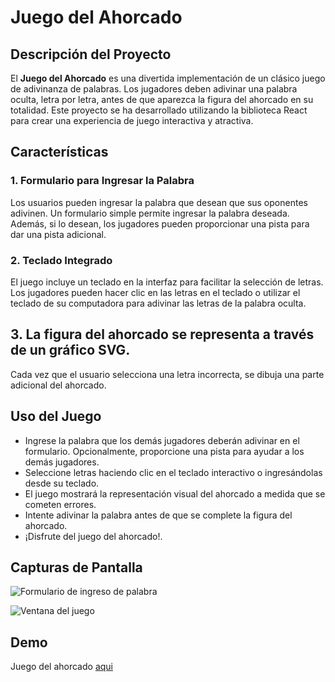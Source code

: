 # Juego del Ahorcado

## Descripción del Proyecto

El **Juego del Ahorcado** es una divertida implementación de un clásico juego de adivinanza de palabras. Los jugadores deben adivinar una palabra oculta, letra por letra, antes de que aparezca la figura del ahorcado en su totalidad. Este proyecto se ha desarrollado utilizando la biblioteca React para crear una experiencia de juego interactiva y atractiva.

## Características

### 1. Formulario para Ingresar la Palabra

Los usuarios pueden ingresar la palabra que desean que sus oponentes adivinen. Un formulario simple permite ingresar la palabra deseada. Además, si lo desean, los jugadores pueden proporcionar una pista para dar una pista adicional.

### 2. Teclado Integrado

El juego incluye un teclado en la interfaz para facilitar la selección de letras. Los jugadores pueden hacer clic en las letras en el teclado o utilizar el teclado de su computadora para adivinar las letras de la palabra oculta.

## 3. La figura del ahorcado se representa a través de un gráfico SVG.

Cada vez que el usuario selecciona una letra incorrecta, se dibuja una parte adicional del ahorcado.

## Uso del Juego

- Ingrese la palabra que los demás jugadores deberán adivinar en el formulario. Opcionalmente, proporcione una pista para ayudar a los demás jugadores.
- Seleccione letras haciendo clic en el teclado interactivo o ingresándolas desde su teclado.
- El juego mostrará la representación visual del ahorcado a medida que se cometen errores.
- Intente adivinar la palabra antes de que se complete la figura del ahorcado.
- ¡Disfrute del juego del ahorcado!.

## Capturas de Pantalla

![Formulario de ingreso de palabra](https://raw.github.com/EstebanCarrilloG/ahorcado-react/gh-pages/assets/ventana-de-configuracion.jpg)

![Ventana del juego](https://raw.github.com/EstebanCarrilloG/ahorcado-react/gh-pages/assets/ventana-del-juego.jpg)

## Demo

Juego del ahorcado [aqui](http://ahorcado.edeptec.com/)


